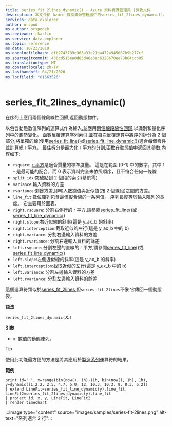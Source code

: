 ```yaml
---
title: series_fit_2lines_dynamic() - Azure 資料資源管理員 |微軟文件
description: 本文介紹 Azure 數據資源管理器中的series_fit_2lines_dynamic()。
services: data-explorer
author: orspod
ms.author: orspodek
ms.reviewer: rkarlin
ms.service: data-explorer
ms.topic: reference
ms.date: 10/23/2018
ms.openlocfilehash: efb2743789c363a33e21ba472a945087b9b277cf
ms.sourcegitcommit: 436cd515ea0d83d46e3ac6328670ee78b64ccb05
ms.translationtype: MT
ms.contentlocale: zh-TW
ms.lasthandoff: 04/21/2020
ms.locfileid: "81663526"
---
```

# <a name="series_fit_2lines_dynamic"></a>series_fit_2lines_dynamic()

在序列上應用兩個線段線性回歸,返回動態物件。  

以包含動態數值陣列的運算式作為輸入,並應用[兩個線段線性回歸](https://en.wikipedia.org/wiki/Segmented_regression),以識別和量化序列中的趨勢變化。 函數反覆運算序列索引,並在每次反覆運算中將序列拆分為 2 個部分,將單獨的線(使用[series_fit_line()](series-fit-linefunction.md)或[series_fit_line_dynamic())](series-fit-line-dynamicfunction.md)適合每個零件並計算總 r 平方。 最佳拆分是最大化 r 平方的分割;函數在動態值中返回其參數,內容如下:
* `rsquare`: [r-平方](https://en.wikipedia.org/wiki/Coefficient_of_determination)是適合質量的標準度量。 這是在範圍 [0-1] 中的數字，其中 1 - 是最可能的配合，而 0 表示資料完全未依照順序，且不符合任何一條線
* `split_idx`:突破點到 2 個段的索引(基於零)
* `variance`:輸入資料的方差
* `rvariance`:剩餘方差,即輸入數據值與近似值(按 2 個線段)之間的方差。
* `line_fit`:數位陣列包含最佳擬合線的一系列值。 序列長度等於輸入陣列的長度。 它主要用於圖表。
* `right.rsquare`: 分割右側行的 r 平方,請參閱[series_fit_line()](series-fit-linefunction.md)或[series_fit_line_dynamic()](series-fit-line-dynamicfunction.md)
* `right.slope`:右近似線的斜率(這是 y_ax_b 的斜率)
* `right.interception`:截取近似的左行(這是 y_ax_b 中的 b)
* `right.variance`: 分割右邊輸入資料的方差
* `right.rvariance`: 分割右邊輸入資料的餘差
* `left.rsquare`: 分割左邊的直線的 r 平方,請參閱[series_fit_line()](series-fit-linefunction.md)或[series_fit_line_dynamic()](series-fit-line-dynamicfunction.md)
* `left.slope`:左側近似線的斜率(這是 y_ax_b 的斜率)
* `left.interception`:截取近似的左行(這是 y_ax_b 中的 b)
* `left.variance`: 分割左邊輸入資料的方差
* `left.rvariance`: 分割左邊輸入資料的餘差

這個運算符類似於[series_fit_2lines,](series-fit-2linesfunction.md)但`series-fit-2lines`不像 它傳回一個動態袋。

**語法**

`series_fit_2lines_dynamic(`*X.*`)`

**引數**

* *x*: 數值的動態陣列。  

> [!TIP]
> 使用此功能最方便的方法是將其應用於[製造系列](make-seriesoperator.md)運算符的結果。

**範例**

```kusto
print id=' ', x=range(bin(now(), 1h)-11h, bin(now(), 1h), 1h), y=dynamic([1,2.2, 2.5, 4.7, 5.0, 12, 10.3, 10.3, 9, 8.3, 6.2])
| extend LineFit=series_fit_line_dynamic(y).line_fit, LineFit2=series_fit_2lines_dynamic(y).line_fit
| project id, x, y, LineFit, LineFit2
| render timechart
```

:::image type="content" source="images/samples/series-fit-2lines.png" alt-text="系列適合 2 行":::
